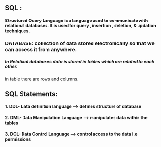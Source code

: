 ## SQL :
#### Structured Query Language is a language used to communicate with relational databases. It is used for query , insertion , deletion, & updation techniques.


### DATABASE: collection of data stored electronically so that we can access it from anywhere.
##### In Relatinal databases data is stored in tables which are related to each other.
in table there are rows and columns.


## SQL Statements:
#### 1. DDL- Data definition language --> defines structure of database
#### 2. DML- Data Manipulation Language --> manipulates data within the tables 
#### 3. DCL- Data Control Language --> control access to the data i.e permissions

